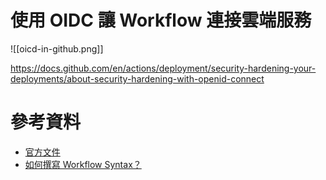 # 使用 OIDC 讓 Workflow 連接雲端服務

![[oicd-in-github.png]]

https://docs.github.com/en/actions/deployment/security-hardening-your-deployments/about-security-hardening-with-openid-connect

# 參考資料

- [官方文件](https://docs.github.com/en/actions/using-workflows)
- [如何撰寫 Workflow Syntax？](https://docs.github.com/en/actions/using-workflows/workflow-syntax-for-github-actions)